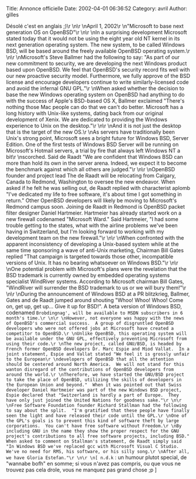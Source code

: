 Title: Annonce officielle
Date: 2002-04-01 06:36:52
Category: avril
Author: gilles

Désolé c'est en anglais ;)\r
\n\r
\nApril 1, 2002\r
\n"Microsoft to base next generation OS on OpenBSD"\r
\n\r
\nIn a surprising development Microsoft stated today that it would not be using the eight year old NT kernel in its next generation operating system. The new system, to be called Windows BSD, will be based around the freely available OpenBSD operating system.\r
\n\r
\nMicrosoft's Steve Ballmer had the following to say: "As part of our new commitment to security, we are developing the next Windows product based upon OpenBSD.  We feel that OpenBSD's security record fits well with our new proactive security model.  Furthermore, we fully approve of the BSD license and encourage developers continue to write similarly-licensed code and avoid the infernal GNU GPL."\r
\nWhen asked whether the decision to base the new Windows operating system on OpenBSD had anything to do with the success of Apple's BSD-based OS X, Ballmer exclaimed "There's nothing those Mac people can do that we can't do better.  Microsoft has a long history with Unix-like systems, dating back from our original development of Xenix.  We are dedicated to providing the Windows experience to Unix on the desktop."\r
\n\r
\nAnd it is not just the desktop that is the target of the new OS.\r
\nAs servers have traditionally been Unix's strong point, Microsoft sees a bright future for Windows BSD, Server Edition.  One of the first tests of Windows BSD Server will be running on Microsoft's Hotmail servers, a trial by fire that always left Windows NT a bit\r
\nscorched.  Said de Raadt "We are confident that Windows BSD can more than hold its own in the server arena.  Indeed, we expect it to become the benchmark against which all others are judged."\r
\n\r
\nOpenBSD founder and project lead The de Raadt will be relocating from Calgary, Canada to Redmond, Washington to oversee the new endeavor.  When asked if he felt he was selling out, de Raadt replied with characterist aplomb "I've dedicated my life to free software, it's about time I got something in return."  Other OpenBSD developers will likely be moving to Microsoft's Redmond campus soon.  Joining de Raadt in Redmond is OpenBSD packet filter designer Daniel Hartmeier.  Hartmeier has already started work on a new firewall codenamed "Microsoft Ward."  Said Hartmeier, "I had some trouble getting to the states, what with the airline problems we've been having in Switzerland, but I'm looking forward to working with my development team on the new firewall."\r
\n\r
\nWhen confronted with the apparent inconsistency of developing a Unix-based system while at the same time sponsoring a wave of anti-Unix marketing, Chairman Bill Gates replied "That campaign is targeted towards those other, incompatible versions of Unix.  It has no bearing whatsoever on Windows BSD."\r
\n\r
\nOne potential problem with Microsoft's plans were the revelation that the BSD trademark is currently owned by embedded operating systems specialist WindRiver systems.  According to Microsoft chairman Bill Gates, "WindRiver will surrender the BSD trademark to us or we will bury them!"\r
\n\r
\nDuring the announcement of Windows BSD at a PR blitzkrieg, Ballmer, Gates and de Raadt jumped around shouting "Whoo! Whoo! Whoo! Come on, get up, get up... Give it up for BSD!".  A beta version of Windows BSD, codenamed `Brobdingnag', will be available to MSDN subscribers in 6 month's time.\r
\n\r
\nHowever, not everyone was happy with the news of OpenBSD's commercial success.  A group of disgruntled OpenBSD developers who were not offered jobs at Microsoft have created a competitor to OpenBSD.\r
\nUnlike OpenBSD, this operating system will be available under the GNU GPL, effectively preventing Microsoft from using their code.\r
\nThe new project, called GNU/BSD, is headed by French former OpenBSD developers Dr. Marc Espie and Miod Vallat.  In a joint statement, Espie and Vallat stated "We feel it is grossly unfair to the European\r
\ndevelopers of OpenBSD that all the attention should be centered around North America.  We will not stand for this wanton disregard of the contributions of OpenBSD developers from around the world.\r
\nTherefore, we have started the GNU/BSD project to take the place of OpenBSD, utilizing the skills of developers in the European Union and beyond."  When it was pointed out that Swiss developer Daniel Hartmeier was part of the new Windows BSD project, Espie declared that "Switzerland is hardly a part of Europe.  They have only just joined the United Nations for goodness sake."\r
\n\r
\nFree Software Foundation founder Richard Stallman had the following to say about the split.  "I'm gratified that these people have finally seen the light and have released their code until the GPL.\r
\nOne of the GPL's goals is to prevent this kind of software theft by large corporations.  You can't have free software without Freedom.\r
\nBy including GNU in the name they show the proper respect for the GNU project's contributions to all free software projects, including BSD."  When asked to comment on Stallman's statement, de Raadt simply said "In Windows BSD we've replaced gcc with Microsoft Visual C Studio.  We've no need for RMS, his software, or his silly song.\r
\nAfter all, we have Gloria Estefan."\r
\n\r
\n[ n.d.k` : un humour plutot special, de "wannabe bofh" en somme; si vous n'avez pas compris, ou que vous ne trouvez pas cela drole, vous ne manquez pas grand chose ;p ]